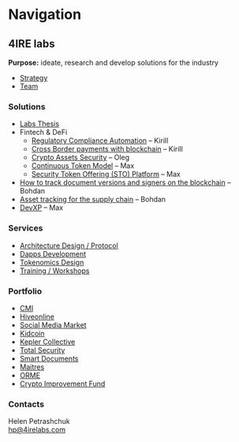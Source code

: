 # Navigation

## **4IRE labs**

**Purpose:** ideate, research and develop solutions for the industry

* [Strategy](about/strategy/)
* [Team](about/team/)

### **Solutions**

* [Labs Thesis](https://wiki.4irelabs.com/docs/~/edit/drafts/-LZ9cNZoIpjecdEx3N3k/solutions/defi-materials)
* Fintech & DeFi
  * [Regulatory Compliance Automation](solutions/complaince-scoring.md) – Kirill
  * [Cross Border payments with blockchain](solutions/enabling-fast-transparent-and-compliant-cross-border-payments-with-the-blockchain.md) – Kirill
  * [Crypto Assets Security](solutions/asset-security.md) – Oleg
  * [Continuous Token Model](solutions/continuous-token-model/) – Max
  * [Security Token Offering \(STO\) Platform](solutions/sto-platform.md) – Max
* [How to track document versions and signers on the blockchain](solutions/how-to-track-document-versions-and-signers-on-the-blockchain.md) – Bohdan
* [Asset tracking for the supply chain](solutions/asset-tracking.md) – Bohdan
* [DevXP](solutions/developer-community-devxp.md) – Max

### **Services**

* [Architecture Design / Protocol](services/architecture-design-protocol.md)
* [Dapps Development](services/dapps-wallets-development.md)
* [Tokenomics Design](services/tokenomics-design.md)
* [Training / Workshops](services/training-workshops.md)

### Portfolio

* [CMI](case-studies/cmi.md)
* [Hiveonline](case-studies/hiveonline.md)
* [Social Media Market](case-studies/social.-media-market.md)
* [Kidcoin](case-studies/kidcoin.md)
* [Kepler Collective](case-studies/kepler-collective.md)
* [Total Security](case-studies/total-security.md)
* [Smart Documents](case-studies/smart-documents.md)
* [Maitres](case-studies/maitres.md)
* [ORME](case-studies/orme.md)
* [Crypto Improvement Fund](case-studies/crypto-improvement-fund.md)

### Contacts

Helen Petrashchuk  
[hp@4irelabs.com](mailto:hp@4irelabs.com)

